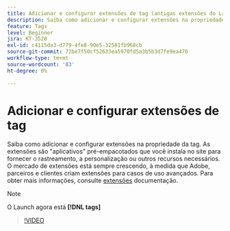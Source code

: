 ```yaml
---
title: Adicionar e configurar extensões de tag (antigas extensões do Launch)
description: Saiba como adicionar e configurar extensões na propriedade da tag.
feature: Tags
level: Beginner
jira: KT-3528
exl-id: c4115da3-d779-4fe8-90e5-32581fb968cb
source-git-commit: 72be7f50cf52633ea5970fd5a3b5b3d7fe9ea470
workflow-type: tm+mt
source-wordcount: '83'
ht-degree: 0%

---
```


# Adicionar e configurar extensões de tag

Saiba como adicionar e configurar extensões na propriedade da tag. As extensões são &quot;aplicativos&quot; pré-empacotados que você instala no site para fornecer o rastreamento, a personalização ou outros recursos necessários. O mercado de extensões está sempre crescendo, à medida que Adobe, parceiros e clientes criam extensões para casos de uso avançados. Para obter mais informações, consulte [extensões](https://experienceleague.adobe.com/docs/experience-platform/tags/ui/extensions/overview.html) documentação.

>[!NOTE]
>
> O Launch agora está **[!DNL tags]**

>[!VIDEO](https://video.tv.adobe.com/v/28732/?learn=on)
